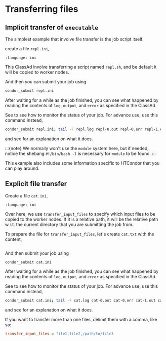 # Transferring files

## Implicit transfer of `executable`

The simplest example that involve file transfer is the job script itself.

create a file `repl.ini`,

```{literalinclude} 4-classad-transfer-files/repl.ini
:language: ini
```

This ClassAd involve transferring a script named `repl.sh`, and be default it will be copied to worker nodes.

And then you can submit your job using

```bash
condor_submit repl.ini
```

After waiting for a while as the job finished, you can see what happened by reading the contents of `log`, `output`, and `error` as specified in the ClassAd.

See [](#monitor-your-jobs) to see how to monitor the status of your job. For advance use, use this command instead,

```bash
condor_submit repl.ini; tail -F repl.log repl-0.out repl-0.err repl-1.out repl-1.err
```

and see [](#tail) for an explanation on what it does.

:::{note}
We normally won't use the `module` system here, but if needed, notice the shebang `#!/bin/bash -l` is necessary for `module` to be found.
:::

This example also includes some information specific to HTCondor that you can play around.

## Explicit file transfer

Create a file `cat.ini`,

```{literalinclude} 4-classad-transfer-files-2/cat.ini
:language: ini
```

Over here, we use `transfer_input_files` to specify which input files to be copied to the worker nodes. If it is a relative path, it will be the relative path w.r.t. the current directory that you are submitting the job from.

To prepare the file for `transfer_input_files`, let's create `cat.txt` with the content,

```{literalinclude} 4-classad-transfer-files-2/cat.txt
```

And then submit your job using

```bash
condor_submit cat.ini
```

After waiting for a while as the job finished, you can see what happened by reading the contents of `log`, `output`, and `error` as specified in the ClassAd.

See [](#monitor-your-jobs) to see how to monitor the status of your job. For advance use, use this command instead,

```bash
condor_submit cat.ini; tail -F cat.log cat-0.out cat-0.err cat-1.out cat-1.err
```

and see [](#tail) for an explanation on what it does.

If you want to transfer more than one files, delimit them with a comma, like so:

```ini
transfer_input_files = file1,file2,/path/to/file3
```
